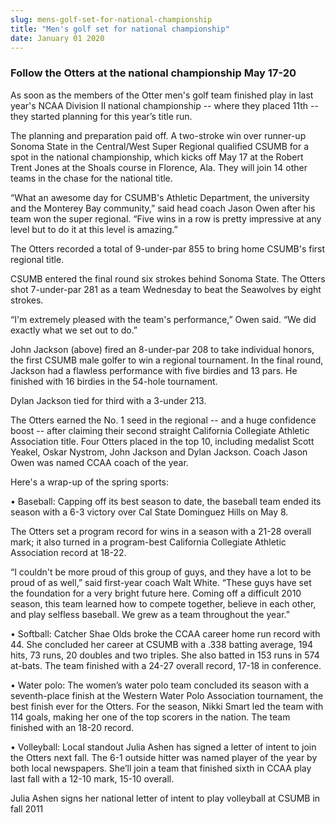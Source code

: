 ```yaml
---
slug: mens-golf-set-for-national-championship
title: "Men's golf set for national championship"
date: January 01 2020
---
```


 
<h3>Follow the Otters at the national championship May 17-20</h3>
<p>
  As soon as the members of the Otter men's golf team finished play in last
  year's NCAA Division II national championship -- where they placed 11th --
  they started planning for this year’s title run.
</p>
<p>
  The planning and preparation paid off. A two-stroke win over runner-up Sonoma
  State in the Central/West Super Regional qualified CSUMB for a spot in the
  national championship, which kicks off May 17 at the Robert Trent Jones at the
  Shoals course in Florence, Ala. They will join 14 other teams in the chase for
  the national title.
</p>
<p>
  “What an awesome day for CSUMB's Athletic Department, the university and the
  Monterey Bay community,” said head coach Jason Owen after his team won the
  super regional. “Five wins in a row is pretty impressive at any level but to
  do it at this level is amazing.”
</p>
<p>
  The Otters recorded a total of 9-under-par 855 to bring home CSUMB's first
  regional title.
</p>
<p>
  CSUMB entered the final round six strokes behind Sonoma State. The Otters shot
  7-under-par 281 as a team Wednesday to beat the Seawolves by eight strokes.
</p>
<p>
  “I'm extremely pleased with the team's performance,” Owen said. “We did
  exactly what we set out to do.”
</p>
<p>
  John Jackson (above) fired an 8-under-par 208 to take individual honors, the
  first CSUMB male golfer to win a regional tournament. In the final round,
  Jackson had a flawless performance with five birdies and 13 pars. He finished
  with 16 birdies in the 54-hole tournament.
</p>
<p>Dylan Jackson tied for third with a 3-under 213.</p>
<p>
  The Otters earned the No. 1 seed in the regional -- and a huge confidence
  boost -- after claiming their second straight California Collegiate Athletic
  Association title. Four Otters placed in the top 10, including medalist Scott
  Yeakel, Oskar Nystrom, John Jackson and Dylan Jackson. Coach Jason Owen was
  named CCAA coach of the year.
</p>
<p>Here's a wrap-up of the spring sports:</p>
<p>
  • Baseball: Capping off its best season to date, the baseball team ended its
  season with a 6-3 victory over Cal State Dominguez Hills on May 8.
</p>
<p>
  The Otters set a program record for wins in a season with a 21-28 overall
  mark; it also turned in a program-best California Collegiate Athletic
  Association record at 18-22.
</p>
<p>
  “I couldn't be more proud of this group of guys, and they have a lot to be
  proud of as well,” said first-year coach Walt White. “These guys have set the
  foundation for a very bright future here. Coming off a difficult 2010 season,
  this team learned how to compete together, believe in each other, and play
  selfless baseball. We grew as a team throughout the year.”
</p>
<p>
  • Softball: Catcher Shae Olds broke the CCAA career home run record with 44.
  She concluded her career at CSUMB with a .338 batting average, 194 hits, 73
  runs, 20 doubles and two triples. She also batted in 153 runs in 574 at-bats.
  The team finished with a 24-27 overall record, 17-18 in conference.
</p>
<p>
  • Water polo: The women’s water polo team concluded its season with a
  seventh-place finish at the Western Water Polo Association tournament, the
  best finish ever for the Otters. For the season, Nikki Smart led the team with
  114 goals, making her one of the top scorers in the nation. The team finished
  with an 18-20 record.
</p>
<p>
  • Volleyball: Local standout Julia Ashen has signed a letter of intent to join
  the Otters next fall. The 6-1 outside hitter was named player of the year by
  both local newspapers. She’ll join a team that finished sixth in CCAA play
  last fall with a 12-10 mark, 15-10 overall.
</p>
<p></p>
<p>
  Julia Ashen signs her national letter of intent to play volleyball at CSUMB in
  fall 2011
</p>
 
